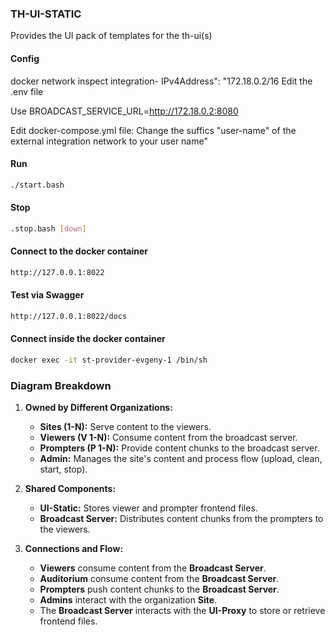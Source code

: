 ### TH-UI-STATIC ###
Provides the UI pack of templates for the th-ui(s)

#### Config ####
docker network inspect integration-<your user name>
IPv4Address": "172.18.0.2/16
Edit the .env file

Use BROADCAST_SERVICE_URL=http://172.18.0.2:8080 

Edit docker-compose.yml file:
    Change the suffics "user-name" of the external integration network to your user name"

#### Run ####
```bash
./start.bash
```

#### Stop ####
```bash
.stop.bash [down]
```

#### Connect to the docker container ####
```bash
http://127.0.0.1:8022
```

#### Test via Swagger ####
```bash
http://127.0.0.1:8022/docs
```

#### Connect inside the docker container ####
```bash
docker exec -it st-provider-evgeny-1 /bin/sh
```

### **Diagram Breakdown**
1. **Owned by Different Organizations:**
   - **Sites (1-N):** Serve content to the viewers.
   - **Viewers (V 1-N):** Consume content from the broadcast server.
   - **Prompters (P 1-N):** Provide content chunks to the broadcast server.
   - **Admin:** Manages the site's content and process flow (upload, clean, start, stop).

2. **Shared Components:**
   - **UI-Static:** Stores viewer and prompter frontend files.
   - **Broadcast Server:** Distributes content chunks from the prompters to the viewers.

3. **Connections and Flow:**
   - **Viewers** consume content from the **Broadcast Server**.
   - **Auditorium** consume content from the **Broadcast Server**.
   - **Prompters** push content chunks to the **Broadcast Server**.
   - **Admins** interact with the organization **Site**.
   - The **Broadcast Server** interacts with the **UI-Proxy** to store or retrieve frontend files.
